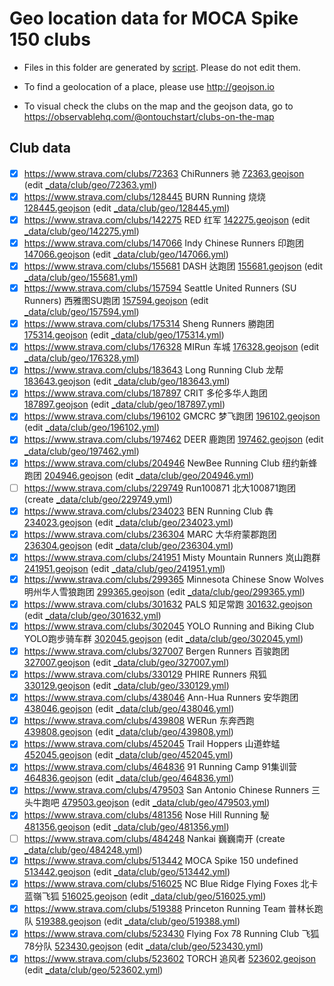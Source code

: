 
# Geo location data for MOCA Spike 150 clubs

- Files in this folder are generated by [script](package.json). Please do not edit them.

- To find a geolocation of a place, please use http://geojson.io

- To visual check the clubs on the map and the geojson data, go to https://observablehq.com/@ontouchstart/clubs-on-the-map

## Club data


 - [x] https://www.strava.com/clubs/72363 ChiRunners 驰 [72363.geojson](72363.geojson) (edit [_data/club/geo/72363.yml](https://github.com/mocaspike150/api/edit/master/_data/club/geo/72363.yml))
 - [x] https://www.strava.com/clubs/128445 BURN Running 烧烧 [128445.geojson](128445.geojson) (edit [_data/club/geo/128445.yml](https://github.com/mocaspike150/api/edit/master/_data/club/geo/128445.yml))
 - [x] https://www.strava.com/clubs/142275 RED 红军 [142275.geojson](142275.geojson) (edit [_data/club/geo/142275.yml](https://github.com/mocaspike150/api/edit/master/_data/club/geo/142275.yml))
 - [x] https://www.strava.com/clubs/147066 Indy Chinese Runners 印跑团 [147066.geojson](147066.geojson) (edit [_data/club/geo/147066.yml](https://github.com/mocaspike150/api/edit/master/_data/club/geo/147066.yml))
 - [x] https://www.strava.com/clubs/155681 DASH 达跑团 [155681.geojson](155681.geojson) (edit [_data/club/geo/155681.yml](https://github.com/mocaspike150/api/edit/master/_data/club/geo/155681.yml))
 - [x] https://www.strava.com/clubs/157594 Seattle United Runners (SU Runners) 西雅图SU跑团 [157594.geojson](157594.geojson) (edit [_data/club/geo/157594.yml](https://github.com/mocaspike150/api/edit/master/_data/club/geo/157594.yml))
 - [x] https://www.strava.com/clubs/175314 Sheng Runners 勝跑团 [175314.geojson](175314.geojson) (edit [_data/club/geo/175314.yml](https://github.com/mocaspike150/api/edit/master/_data/club/geo/175314.yml))
 - [x] https://www.strava.com/clubs/176328 MIRun 车城 [176328.geojson](176328.geojson) (edit [_data/club/geo/176328.yml](https://github.com/mocaspike150/api/edit/master/_data/club/geo/176328.yml))
 - [x] https://www.strava.com/clubs/183643 Long Running Club 龙帮 [183643.geojson](183643.geojson) (edit [_data/club/geo/183643.yml](https://github.com/mocaspike150/api/edit/master/_data/club/geo/183643.yml))
 - [x] https://www.strava.com/clubs/187897 CRIT 多伦多华人跑团 [187897.geojson](187897.geojson) (edit [_data/club/geo/187897.yml](https://github.com/mocaspike150/api/edit/master/_data/club/geo/187897.yml))
 - [x] https://www.strava.com/clubs/196102 GMCRC 梦飞跑团 [196102.geojson](196102.geojson) (edit [_data/club/geo/196102.yml](https://github.com/mocaspike150/api/edit/master/_data/club/geo/196102.yml))
 - [x] https://www.strava.com/clubs/197462 DEER 鹿跑团 [197462.geojson](197462.geojson) (edit [_data/club/geo/197462.yml](https://github.com/mocaspike150/api/edit/master/_data/club/geo/197462.yml))
 - [x] https://www.strava.com/clubs/204946 NewBee Running Club 纽约新蜂跑团 [204946.geojson](204946.geojson) (edit [_data/club/geo/204946.yml](https://github.com/mocaspike150/api/edit/master/_data/club/geo/204946.yml))
- [ ] https://www.strava.com/clubs/229749 Run100871 北大100871跑团 (create [_data/club/geo/229749.yml](https://github.com/mocaspike150/api/new/master/_data/club/geo/))
 - [x] https://www.strava.com/clubs/234023 BEN Running Club 犇 [234023.geojson](234023.geojson) (edit [_data/club/geo/234023.yml](https://github.com/mocaspike150/api/edit/master/_data/club/geo/234023.yml))
 - [x] https://www.strava.com/clubs/236304 MARC 大华府蒙郡跑团 [236304.geojson](236304.geojson) (edit [_data/club/geo/236304.yml](https://github.com/mocaspike150/api/edit/master/_data/club/geo/236304.yml))
 - [x] https://www.strava.com/clubs/241951 Misty Mountain Runners 岚山跑群 [241951.geojson](241951.geojson) (edit [_data/club/geo/241951.yml](https://github.com/mocaspike150/api/edit/master/_data/club/geo/241951.yml))
 - [x] https://www.strava.com/clubs/299365 Minnesota Chinese Snow Wolves 明州华人雪狼跑团 [299365.geojson](299365.geojson) (edit [_data/club/geo/299365.yml](https://github.com/mocaspike150/api/edit/master/_data/club/geo/299365.yml))
 - [x] https://www.strava.com/clubs/301632 PALS 知足常跑 [301632.geojson](301632.geojson) (edit [_data/club/geo/301632.yml](https://github.com/mocaspike150/api/edit/master/_data/club/geo/301632.yml))
 - [x] https://www.strava.com/clubs/302045 YOLO Running and Biking Club YOLO跑步骑车群 [302045.geojson](302045.geojson) (edit [_data/club/geo/302045.yml](https://github.com/mocaspike150/api/edit/master/_data/club/geo/302045.yml))
 - [x] https://www.strava.com/clubs/327007 Bergen Runners 百骏跑团 [327007.geojson](327007.geojson) (edit [_data/club/geo/327007.yml](https://github.com/mocaspike150/api/edit/master/_data/club/geo/327007.yml))
 - [x] https://www.strava.com/clubs/330129 PHIRE Runners 飛狐 [330129.geojson](330129.geojson) (edit [_data/club/geo/330129.yml](https://github.com/mocaspike150/api/edit/master/_data/club/geo/330129.yml))
 - [x] https://www.strava.com/clubs/438046 Ann-Hua Runners 安华跑团 [438046.geojson](438046.geojson) (edit [_data/club/geo/438046.yml](https://github.com/mocaspike150/api/edit/master/_data/club/geo/438046.yml))
 - [x] https://www.strava.com/clubs/439808 WERun 东奔西跑 [439808.geojson](439808.geojson) (edit [_data/club/geo/439808.yml](https://github.com/mocaspike150/api/edit/master/_data/club/geo/439808.yml))
 - [x] https://www.strava.com/clubs/452045 Trail Hoppers 山道蚱蜢 [452045.geojson](452045.geojson) (edit [_data/club/geo/452045.yml](https://github.com/mocaspike150/api/edit/master/_data/club/geo/452045.yml))
 - [x] https://www.strava.com/clubs/464836 91 Running Camp 91集训营 [464836.geojson](464836.geojson) (edit [_data/club/geo/464836.yml](https://github.com/mocaspike150/api/edit/master/_data/club/geo/464836.yml))
 - [x] https://www.strava.com/clubs/479503 San Antonio Chinese Runners 三头牛跑吧 [479503.geojson](479503.geojson) (edit [_data/club/geo/479503.yml](https://github.com/mocaspike150/api/edit/master/_data/club/geo/479503.yml))
 - [x] https://www.strava.com/clubs/481356 Nose Hill Running 駜 [481356.geojson](481356.geojson) (edit [_data/club/geo/481356.yml](https://github.com/mocaspike150/api/edit/master/_data/club/geo/481356.yml))
- [ ] https://www.strava.com/clubs/484248 Nankai 巍巍南开 (create [_data/club/geo/484248.yml](https://github.com/mocaspike150/api/new/master/_data/club/geo/))
 - [x] https://www.strava.com/clubs/513442 MOCA Spike 150 undefined [513442.geojson](513442.geojson) (edit [_data/club/geo/513442.yml](https://github.com/mocaspike150/api/edit/master/_data/club/geo/513442.yml))
 - [x] https://www.strava.com/clubs/516025 NC Blue Ridge Flying Foxes 北卡蓝嶺飞狐 [516025.geojson](516025.geojson) (edit [_data/club/geo/516025.yml](https://github.com/mocaspike150/api/edit/master/_data/club/geo/516025.yml))
 - [x] https://www.strava.com/clubs/519388 Princeton Running Team 普林长跑队 [519388.geojson](519388.geojson) (edit [_data/club/geo/519388.yml](https://github.com/mocaspike150/api/edit/master/_data/club/geo/519388.yml))
 - [x] https://www.strava.com/clubs/523430 Flying Fox 78 Running Club 飞狐78分队 [523430.geojson](523430.geojson) (edit [_data/club/geo/523430.yml](https://github.com/mocaspike150/api/edit/master/_data/club/geo/523430.yml))
 - [x] https://www.strava.com/clubs/523602 TORCH 追风者 [523602.geojson](523602.geojson) (edit [_data/club/geo/523602.yml](https://github.com/mocaspike150/api/edit/master/_data/club/geo/523602.yml))

